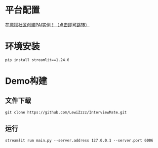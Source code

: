 # 平台配置

[在魔搭社区创建PAI实例！（点击即可跳转）](https://www.modelscope.cn/my/mynotebook/authorization)

# 环境安装

```
pip install streamlit==1.24.0
```

# Demo构建

## 文件下载

```
git clone https://github.com/LewiZzzz/InterviewMate.git
```

## 运行

```
streamlit run main.py --server.address 127.0.0.1 --server.port 6006
```

